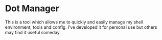 # Dot Manager
This is a tool which allows me to quickly and easily manage my shell environment,
tools and config. I've developed it for personal use but others may find it
useful someday.
